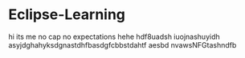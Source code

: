 # Eclipse-Learning
hi its me no cap no expectations hehe hdf8uadsh iuojnashuyidh asyjdghahyksdgnastdhfbasdgfcbbstdahtf aesbd nvawsNFGtashndfb
